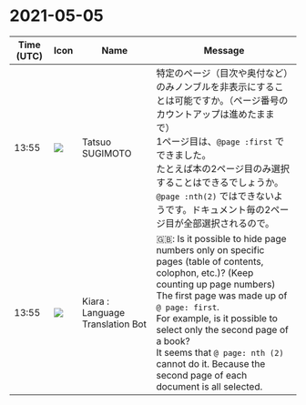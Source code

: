 # 2021-05-05

|Time (UTC)|Icon|Name|Message|
|---|---|---|---|
|13:55|![](https://avatars.slack-edge.com/2021-03-24/1909059983745_20deb60ccbed8f84fad7_72.jpg)|Tatsuo SUGIMOTO|特定のページ（目次や奥付など）のみノンブルを非表示にすることは可能ですか。（ページ番号のカウントアップは進めたままで）<br>1ページ目は、`@page :first` でできました。<br>たとえば本の2ページ目のみ選択することはできるでしょうか。<br>`@page :nth(2)` ではできないようです。ドキュメント毎の2ページ目が全部選択されるので。|
|13:55|![](https://avatars.slack-edge.com/2021-03-01/1807880975282_5c8ad89e782096649baa_72.png)|Kiara : Language Translation Bot|🇬🇧: Is it possible to hide page numbers only on specific pages (table of contents, colophon, etc.)? (Keep counting up page numbers)<br>The first page was made up of `@ page: first`.<br>For example, is it possible to select only the second page of a book?<br>It seems that `@ page: nth (2)` cannot do it. Because the second page of each document is all selected.|
